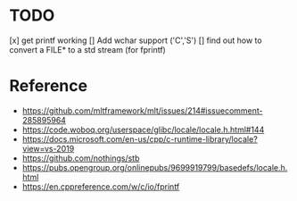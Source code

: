 # TODO
[x] get printf working
[] Add wchar support ('C','S')
[] find out how to convert a FILE* to a std stream (for fprintf)

# Reference
- https://github.com/mltframework/mlt/issues/214#issuecomment-285895964
- https://code.woboq.org/userspace/glibc/locale/locale.h.html#144
- https://docs.microsoft.com/en-us/cpp/c-runtime-library/locale?view=vs-2019
- https://github.com/nothings/stb
- https://pubs.opengroup.org/onlinepubs/9699919799/basedefs/locale.h.html
- https://en.cppreference.com/w/c/io/fprintf